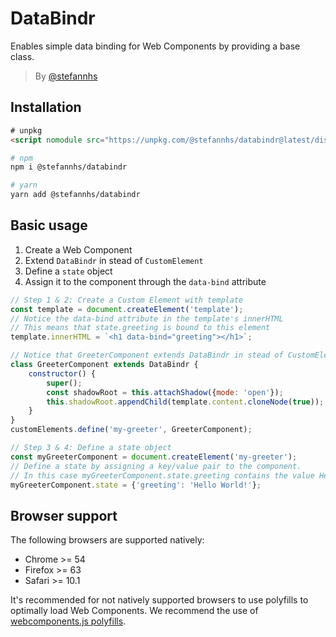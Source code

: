 # DataBindr
Enables simple data binding for Web Components by providing a base class. 

> By [@stefannhs](//twitter.com/stefannhs)

## Installation
```html
# unpkg
<script nomodule src="https://unpkg.com/@stefannhs/databindr@latest/dist/index.js"></script>
```

```bash
# npm
npm i @stefannhs/databindr
```

```bash
# yarn
yarn add @stefannhs/databindr
```

## Basic usage
1. Create a Web Component
2. Extend `DataBindr` in stead of `CustomElement`
3. Define a `state` object
4. Assign it to the component through the `data-bind` attribute

```js
// Step 1 & 2: Create a Custom Element with template
const template = document.createElement('template');
// Notice the data-bind attribute in the template's innerHTML 
// This means that state.greeting is bound to this element
template.innerHTML = `<h1 data-bind="greeting"></h1>`;

// Notice that GreeterComponent extends DataBindr in stead of CustomElement
class GreeterComponent extends DataBindr {
    constructor() {
        super();
        const shadowRoot = this.attachShadow({mode: 'open'});
        this.shadowRoot.appendChild(template.content.cloneNode(true));
    }
}
customElements.define('my-greeter', GreeterComponent);

// Step 3 & 4: Define a state object
const myGreeterComponent = document.createElement('my-greeter');
// Define a state by assigning a key/value pair to the component.
// In this case myGreeterComponent.state.greeting contains the value Hello World
myGreeterComponent.state = {'greeting': 'Hello World!'};
```

## Browser support
The following browsers are supported natively:
* Chrome >= 54
* Firefox >= 63
* Safari >= 10.1

It's recommended for not natively supported browsers to use polyfills to optimally load Web Components. We recommend the use of [webcomponents.js polyfills](https://github.com/webcomponents/polyfills/tree/master/packages/webcomponentsjs).